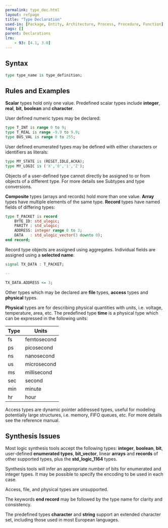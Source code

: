 ```yaml
---
permalink: type_dec.html
layout: refpage
title: "Type Declaration"
used-in: [Package, Entity, Architecture, Process, Procedure, Function]
tags: []
parent: Declarations
lrm:
    - 93: [4.1, 3.0]
---
```


## Syntax

<!-- include the vhdl tag to highlight as vhdl -->
```vhdl
type type_name is type_definition;
```

## Rules and Examples

__Scalar__ types hold only one value. Predefined scalar types include __integer__, __real__, __bit__, __boolean__ and __character__.

User defined numeric types may be declared:
```vhdl
type T_INT is range 0 to 9;
type T_REAL is range -9.9 to 9.9;
type BUS_VAL is range 0 to 255;
```

User defined enumerated types may be defined with either characters or identifiers as literals:
```vhdl
type MY_STATE is (RESET,IDLE,ACKA);
type MY_LOGIC is ('X','0','1','Z');
```

Objects of a user-defined type cannot directly be assigned to or from objects of a different type. For more details see Subtypes and type conversions.

__Composite__ types (arrays and records) hold more than one value. __Array__ types have multiple elements of the same type. __Record__ types have named fields of differing types:
```vhdl
type T_PACKET is record
    BYTE_ID: std_ulogic;
    PARITY : std_ulogic;
    ADDRESS: integer range 0 to 3;
    DATA   : std_ulogic_vector(3 downto 0);
end record;
```

Record type objects are assigned using aggregates. Individual fields are assigned using a __selected name__:
```vhdl
signal TX_DATA : T_PACKET;

--

TX_DATA.ADDRESS <= 3;
```

Other types which may be declared are __file__ types, __access__ types and __physical__ types.

__Physical__ types are for describing physical quantities with units, i.e. voltage, temperature, area, etc. The predefined type __time__ is a physical type which can be expressed in the following units:

| Type | Units       |
|------|-------------|
| fs   | femtosecond |
| ps   | picosecond  |
| ns   | nanosecond  |
| us   | microsecond |
| ms   | millisecond |
| sec  | second      |
| min  | minute      |
| hr   | hour        |

Access types are dynamic pointer addressed types, useful for modeling potentially large structures, i.e. memory, FIFO queues, etc. For more details see the reference manual.

## Synthesis Issues

Most logic synthesis tools accept the following types:  __integer__, __boolean__, __bit__, user-defined __enumerated types__, __bit_vector__, linear __arrays__ and __records__ of other supported types, plus the __std_logic_1164__ types.

Synthesis tools will infer an appropriate number of bits for enumerated and integer types. It may be possible to specify the encoding to be used in each case.

Access, file, and physical types are unsupported.

The keywords __end record__ may be followed by the type name for clarity and consistency.

The predefined types __character__ and __string__ support an extended character set, including those used in most European languages.
